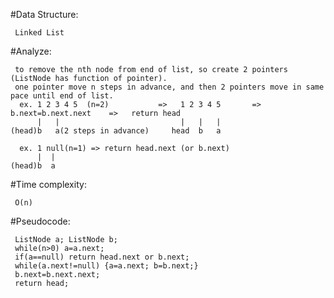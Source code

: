  #Data Structure:
 
     Linked List
     
 #Analyze:
    
     to remove the nth node from end of list, so create 2 pointers (ListNode has function of pointer).
     one pointer move n steps in advance, and then 2 pointers move in same pace until end of list.
      ex. 1 2 3 4 5  (n=2)           =>   1 2 3 4 5       =>  b.next=b.next.next    =>   return head
          |   |                           |   |   |
    (head)b   a(2 steps in advance)     head  b   a
    
      ex. 1 null(n=1) => return head.next (or b.next)
          |  |
    (head)b  a
    
 #Time complexity:
   
     O(n)
     
 #Pseudocode:
 
     ListNode a; ListNode b;
     while(n>0) a=a.next;
     if(a==null) return head.next or b.next;
     while(a.next!=null) {a=a.next; b=b.next;}
     b.next=b.next.next;
     return head;
 
